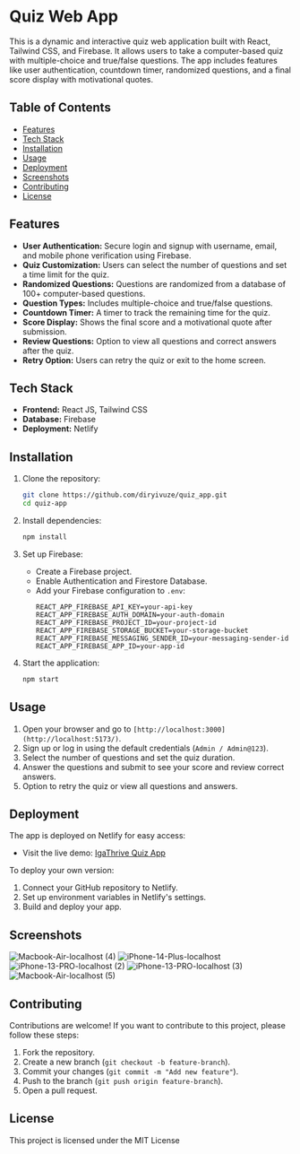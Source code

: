# Quiz Web App

This is a dynamic and interactive quiz web application built with React, Tailwind CSS, and Firebase. It allows users to take a computer-based quiz with multiple-choice and true/false questions. The app includes features like user authentication, countdown timer, randomized questions, and a final score display with motivational quotes.

## Table of Contents

- [Features](#features)
- [Tech Stack](#tech-stack)
- [Installation](#installation)
- [Usage](#usage)
- [Deployment](#deployment)
- [Screenshots](#screenshots)
- [Contributing](#contributing)
- [License](#license)

## Features

- **User Authentication:** Secure login and signup with username, email, and mobile phone verification using Firebase.
- **Quiz Customization:** Users can select the number of questions and set a time limit for the quiz.
- **Randomized Questions:** Questions are randomized from a database of 100+ computer-based questions.
- **Question Types:** Includes multiple-choice and true/false questions.
- **Countdown Timer:** A timer to track the remaining time for the quiz.
- **Score Display:** Shows the final score and a motivational quote after submission.
- **Review Questions:** Option to view all questions and correct answers after the quiz.
- **Retry Option:** Users can retry the quiz or exit to the home screen.

## Tech Stack

- **Frontend:** React JS, Tailwind CSS
- **Database:** Firebase
- **Deployment:** Netlify

## Installation

1. Clone the repository:
   ```bash
   git clone https://github.com/diryivuze/quiz_app.git
   cd quiz-app
   ```

2. Install dependencies:
   ```bash
   npm install
   ```

3. Set up Firebase:
   - Create a Firebase project.
   - Enable Authentication and Firestore Database.
   - Add your Firebase configuration to `.env`:
     ```
     REACT_APP_FIREBASE_API_KEY=your-api-key
     REACT_APP_FIREBASE_AUTH_DOMAIN=your-auth-domain
     REACT_APP_FIREBASE_PROJECT_ID=your-project-id
     REACT_APP_FIREBASE_STORAGE_BUCKET=your-storage-bucket
     REACT_APP_FIREBASE_MESSAGING_SENDER_ID=your-messaging-sender-id
     REACT_APP_FIREBASE_APP_ID=your-app-id
     ```

4. Start the application:
   ```bash
   npm start
   ```

## Usage

1. Open your browser and go to `[http://localhost:3000](http://localhost:5173/)`.
2. Sign up or log in using the default credentials (`Admin / Admin@123`).
3. Select the number of questions and set the quiz duration.
4. Answer the questions and submit to see your score and review correct answers.
5. Option to retry the quiz or view all questions and answers.

## Deployment

The app is deployed on Netlify for easy access:
- Visit the live demo: [IgaThrive Quiz App](https://igaquiz.netlify.app/)

To deploy your own version:
1. Connect your GitHub repository to Netlify.
2. Set up environment variables in Netlify's settings.
3. Build and deploy your app.

## Screenshots
![Macbook-Air-localhost (4)](https://github.com/user-attachments/assets/cebb1922-0039-4a83-95af-6527af2078c4)
![iPhone-14-Plus-localhost](https://github.com/user-attachments/assets/74585cd3-5612-4615-986f-75d556d78cd3)
![iPhone-13-PRO-localhost (2)](https://github.com/user-attachments/assets/b17ce21f-bddb-4206-90f4-866364bc2c12)
![iPhone-13-PRO-localhost (3)](https://github.com/user-attachments/assets/91e952bb-aae6-4740-84ab-3ca9fd183af9)
![Macbook-Air-localhost (5)](https://github.com/user-attachments/assets/716a4d6d-6161-45cf-883e-1d158a38a8ac)

## Contributing

Contributions are welcome! If you want to contribute to this project, please follow these steps:
1. Fork the repository.
2. Create a new branch (`git checkout -b feature-branch`).
3. Commit your changes (`git commit -m "Add new feature"`).
4. Push to the branch (`git push origin feature-branch`).
5. Open a pull request.

## License

This project is licensed under the MIT License
